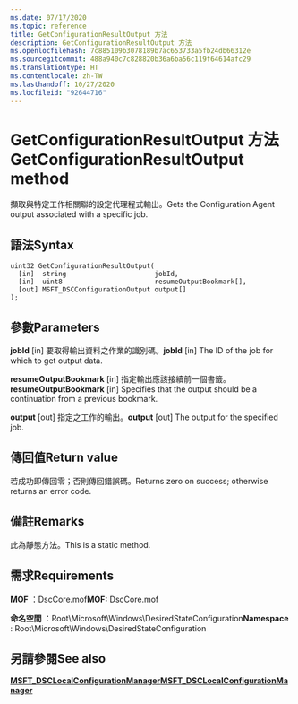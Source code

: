 ```yaml
---
ms.date: 07/17/2020
ms.topic: reference
title: GetConfigurationResultOutput 方法
description: GetConfigurationResultOutput 方法
ms.openlocfilehash: 7c885109b3078189b7ac653733a5fb24db66312e
ms.sourcegitcommit: 488a940c7c828820b36a6ba56c119f64614afc29
ms.translationtype: HT
ms.contentlocale: zh-TW
ms.lasthandoff: 10/27/2020
ms.locfileid: "92644716"
---
```

# <a name="getconfigurationresultoutput-method"></a><span data-ttu-id="50829-103">GetConfigurationResultOutput 方法</span><span class="sxs-lookup"><span data-stu-id="50829-103">GetConfigurationResultOutput method</span></span>

<span data-ttu-id="50829-104">擷取與特定工作相關聯的設定代理程式輸出。</span><span class="sxs-lookup"><span data-stu-id="50829-104">Gets the Configuration Agent output associated with a specific job.</span></span>

## <a name="syntax"></a><span data-ttu-id="50829-105">語法</span><span class="sxs-lookup"><span data-stu-id="50829-105">Syntax</span></span>

```mof
uint32 GetConfigurationResultOutput(
  [in]  string                      jobId,
  [in]  uint8                       resumeOutputBookmark[],
  [out] MSFT_DSCConfigurationOutput output[]
);
```

## <a name="parameters"></a><span data-ttu-id="50829-106">參數</span><span class="sxs-lookup"><span data-stu-id="50829-106">Parameters</span></span>

<span data-ttu-id="50829-107">**jobId** \[in\] 要取得輸出資料之作業的識別碼。</span><span class="sxs-lookup"><span data-stu-id="50829-107">**jobId** \[in\] The ID of the job for which to get output data.</span></span>

<span data-ttu-id="50829-108">**resumeOutputBookmark** \[in\] 指定輸出應該接續前一個書籤。</span><span class="sxs-lookup"><span data-stu-id="50829-108">**resumeOutputBookmark** \[in\] Specifies that the output should be a continuation from a previous bookmark.</span></span>

<span data-ttu-id="50829-109">**output** \[out\] 指定之工作的輸出。</span><span class="sxs-lookup"><span data-stu-id="50829-109">**output** \[out\] The output for the specified job.</span></span>

## <a name="return-value"></a><span data-ttu-id="50829-110">傳回值</span><span class="sxs-lookup"><span data-stu-id="50829-110">Return value</span></span>

<span data-ttu-id="50829-111">若成功即傳回零；否則傳回錯誤碼。</span><span class="sxs-lookup"><span data-stu-id="50829-111">Returns zero on success; otherwise returns an error code.</span></span>

## <a name="remarks"></a><span data-ttu-id="50829-112">備註</span><span class="sxs-lookup"><span data-stu-id="50829-112">Remarks</span></span>

<span data-ttu-id="50829-113">此為靜態方法。</span><span class="sxs-lookup"><span data-stu-id="50829-113">This is a static method.</span></span>

## <a name="requirements"></a><span data-ttu-id="50829-114">需求</span><span class="sxs-lookup"><span data-stu-id="50829-114">Requirements</span></span>

<span data-ttu-id="50829-115">**MOF** ：DscCore.mof</span><span class="sxs-lookup"><span data-stu-id="50829-115">**MOF:** DscCore.mof</span></span>

<span data-ttu-id="50829-116">**命名空間** ：Root\Microsoft\Windows\DesiredStateConfiguration</span><span class="sxs-lookup"><span data-stu-id="50829-116">**Namespace** : Root\Microsoft\Windows\DesiredStateConfiguration</span></span>

## <a name="see-also"></a><span data-ttu-id="50829-117">另請參閱</span><span class="sxs-lookup"><span data-stu-id="50829-117">See also</span></span>

[<span data-ttu-id="50829-118">**MSFT_DSCLocalConfigurationManager**</span><span class="sxs-lookup"><span data-stu-id="50829-118">**MSFT_DSCLocalConfigurationManager**</span></span>](msft-dsclocalconfigurationmanager.md)
